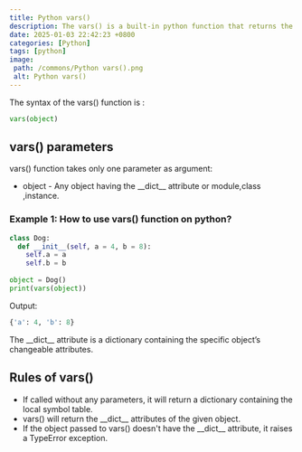 ```yaml
---
title: Python vars()
description: The vars() is a built-in python function that returns the \_\_dict\_\_ attribute of an object.
date: 2025-01-03 22:42:23 +0800
categories: [Python]
tags: [python]
image:
 path: /commons/Python vars().png
 alt: Python vars()
---
```


The syntax of the vars() function is :

```python
vars(object)

```

## vars() parameters

vars() function takes only one parameter as argument:

* object \- Any object having the \_\_dict\_\_ attribute or module,class ,instance.

### Example 1: How to use vars() function on python?

```python
class Dog:
  def __init__(self, a = 4, b = 8):
    self.a = a
    self.b = b
  
object = Dog()
print(vars(object))

```

Output:

```python
{'a': 4, 'b': 8}

```

The \_\_dict\_\_ attribute is a dictionary containing the specific object’s changeable attributes.

## Rules of vars()

* If called without any parameters, it will return a dictionary containing the local symbol table.  
* vars() will return the \_\_dict\_\_ attributes of the given object.  
* If the object passed to vars() doesn't have the \_\_dict\_\_ attribute, it raises a TypeError exception.
